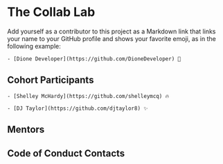# The Collab Lab

Add yourself as a contributor to this project as a Markdown link that links your name to your GitHub profile and shows your favorite emoji, as in the following example:

    - [Dione Developer](https://github.com/DioneDeveloper) 💅

## Cohort Participants

    - [Shelley McHardy](https://github.com/shelleymcq) 🔥

    - [DJ Taylor](https://github.com/djtaylor8) ✨

## Mentors

## Code of Conduct Contacts
